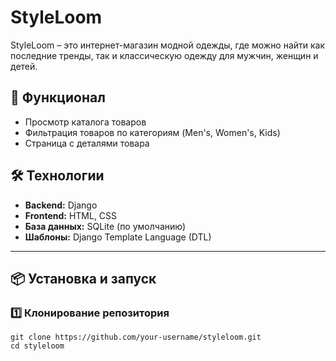 # StyleLoom

StyleLoom – это интернет-магазин модной одежды, где можно найти как последние тренды, так и классическую одежду для мужчин, женщин и детей.

## 🚀 Функционал
- Просмотр каталога товаров
- Фильтрация товаров по категориям (Men's, Women's, Kids)
- Страница с деталями товара

## 🛠️ Технологии
- **Backend:** Django
- **Frontend:** HTML, CSS
- **База данных:** SQLite (по умолчанию)
- **Шаблоны:** Django Template Language (DTL)

---

## 📦 Установка и запуск

### 1️⃣ Клонирование репозитория
```
git clone https://github.com/your-username/styleloom.git
cd styleloom
```